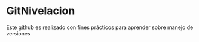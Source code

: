# GitNivelacion


Este github es realizado con fines prácticos para aprender sobre manejo de versiones
